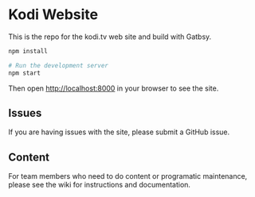 # Kodi Website

This is the repo for the kodi.tv web site and build with Gatbsy.

```bash
npm install

# Run the development server
npm start
```

Then open [http://localhost:8000](http://localhost:8000) in your browser to see the site.

## Issues

If you are having issues with the site, please submit a GitHub issue.

## Content

For team members who need to do content or programatic maintenance, please see the wiki for instructions and documentation.
